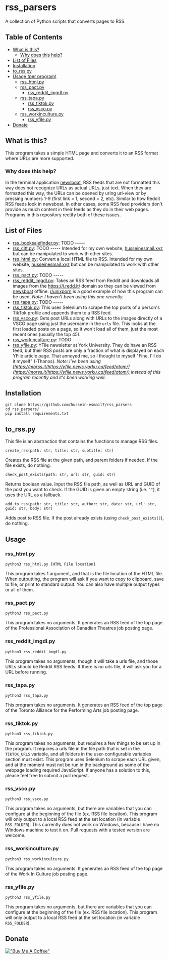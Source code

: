 # rss_parsers
A collection of Python scripts that converts pages to RSS.

## Table of Contents
- [What is this?](#what-is-this)
    - [Why does this help?](#Why-does-this-help)
- [List of Files](#list-of-files)
- [Installation](#installation)
- [to_rss.py](#to_rss.py)
- [Usage (per program)](#usage)
	- [rss_html.py](#rss_html.py)
  - [rss_pact.py](#rss_pact.py)
	- [rss_reddit_imgdl.py](#rss_reddit_imgdl.py)
  - [rss_tapa.py](#rss_tapa.py)
	- [rss_tiktok.py](#rss_tiktok.py)
	- [rss_vsco.py](#rss_vsco.py)
  - [rss_workinculture.py](#rss_workinculture.py)
	- [rss_yfile.py](#rss_yfile.py)
- [Donate](#donate)

## What is this?
This program takes a simple HTML page and converts it to an RSS format where
URLs are more supported.

### Why does this help?
In the terminal application [newsboat](https://github.com/newsboat/newsboat),
RSS feeds that are not formatted this way does not recognize URLs as actual
URLs, just text. When they are formatted this way, the URLs can be opened by
uring url-view or by pressing numbers 1-9 (first link = 1, second = 2, etc).
Similar to how Reddit RSS feeds look in newsboat. In other cases, some RSS feed
providers don't provide as much content in their feeds as they do in their web
pages. Programs in this repository rectify both of these issues.

## List of Files
- [rss_booksalefinder.py](blob/main/rss_booksalefinder.py): TODO -----
- [rss_citt.py](blob/main/rss_citt.py): TODO -----
  Intended for my own website, [husseinesmail.xyz](https://husseinesmail.xyz)
  but can be manipulated to work with other sites.
- [rss_html.py](blob/main/rss_html.py): Convert a local HTML file to RSS.
  Intended for my own website, [husseinesmail.xyz](https://husseinesmail.xyz)
  but can be manipulated to work with other sites.
- [rss_pact.py](blob/main/rss_pact.py): TODO -----
- [rss_reddit_imgdl.py](blob/main/rss_reddit_imgdl.py): Takes an RSS feed from
  Reddit and downloads all images from the https://i.redd.it/ domain so they
  can be viewed from [newsboat](https://newsboat.org) offline.
  [r/unixporn](https://reddit.com/r/unixporn) is a good example of how this
  program can be used. *Note: I haven't been using this one recently.*
- [rss_tapa.py](blob/main/rss_tapa.py): TODO -----
- [rss_tiktok.py](blob/main/rss_tiktok.py): This uses Selenium to scrape the
  top posts of a person's TikTok profile and appends them to a RSS feed.
- [rss_vsco.py](blob/main/rss_vsco.py): Gets post URLs along with URLs to the
  images directly of a VSCO page using just the username in the `urls` file.
  This looks at the first loaded posts on a page, so it won't load all of them,
  just the most recent ones (usually the top 45).
- [rss_workinculture.py](blob/main/rss_workinculture.py): TODO -----
- [rss_yfile.py](blob/main/rss_yfile.py): YFile newsletter at York University.
  They do have an RSS feed, but their RSS posts are only a fraction of what is
  displayed on each YFile article page. That annoyed me, so I thought to myself
  "Fine, I'll do it myself" (-Thanos). *Note: I've been using
  [https://morss.it/https://yfile.news.yorku.ca/feed/atom/](https://morss.it/https://yfile.news.yorku.ca/feed/atom/)
  instead of this program recently and it's been working well.*

## Installation
```
git clone https://github.com/hussein-esmail7/rss_parsers
cd rss_parsers/
pip install requirements.txt
```

## to_rss.py
This file is an abstraction that contains the functions to manage RSS files.
```
create_rss(path: str, title: str, subtitle: str)
```
Creates the RSS file at the given path, and parent folders if needed. If the file exists, do nothing.
```
check_post_exists(path: str, url: str, guid: str)
```
Returns boolean value. Input the RSS file path, as well as URL and GUID of the post you want to check. If the GUID is given an empty string (i.e. `""`), it uses the URL as a fallback.
```
add_to_rss(path: str, title: str, author: str, date: str, url: str, guid: str, body: str)
```
Adds post to RSS file. If the post already exists (using `check_post_exists()`), do nothing.

## Usage

### rss_html.py
```
python3 rss_html.py {HTML File location}
```
This program takes 1 argument, and that is the file location of the HTML file.
When outputting, the program will ask if you want to copy to clipboard, save to
file, or print to standard output. You can also have multiple output types or
all of them.

### rss_pact.py
```
python3 rss_pact.py
```
This program takes no arguments. It generates an RSS feed of the top page of the Professional Association of Canadian Theatres job posting page.

### rss_reddit_imgdl.py
```
python3 rss_reddit_imgdl.py
```
This program takes no arguments, though it will take a urls file, and those
URLs should be Reddit RSS feeds. If there is no urls file, it will ask you for
a URL before running.

### rss_tapa.py
```
python3 rss_tapa.py
```
This program takes no arguments. It generates an RSS feed of the top page of the Toronto Alliance for the Performing Arts job posting page.

### rss_tiktok.py
```
python3 rss_tiktok.py
```
This program takes no arguments, but requires a few things to be set up in the
program.  It requires a urls file in the file path that is set in the
`TIKTOK_URLS` variable, and all folders in the user-configurable variables
section must exist. This program uses Selenium to scrape each URL given, and at
the moment must not be run in the background as some of the webpage loading
required JavaScript. If anyone has a solution to this, please feel free to
submit a pull request.

### rss_vsco.py
```
python3 rss_vsco.py
```
This program takes no arguments, but there are variables that you can configure
at the beginning of the file (ex. RSS file location). This program will only
output to a local RSS feed at the set location (in variable `RSS_FOLDER`). This
currently does not work on Windows, because I have no Windows machine to test
it on. Pull requests with a tested version are welcome.

### rss_workinculture.py
```
python3 rss_workinculture.py
```
This program takes no arguments. It generates an RSS feed of the top page of the Work In Culture job posting page.

### rss_yfile.py
```
python3 rss_yfile.py
```
This program takes no arguments, but there are variables that you can configure
at the beginning of the file (ex. RSS file location). This program will only
output to a local RSS feed at the set location (in variable `RSS_FOLDER`).

## Donate
[!["Buy Me A Coffee"](https://www.buymeacoffee.com/assets/img/custom_images/orange_img.png)](https://www.buymeacoffee.com/husseinesmail)
